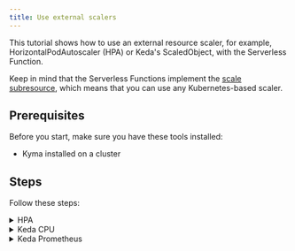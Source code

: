 ```yaml
---
title: Use external scalers
---
```


This tutorial shows how to use an external resource scaler, for example, HorizontalPodAutoscaler (HPA) or Keda's ScaledObject, with the Serverless Function.

Keep in mind that the Serverless Functions implement the [scale subresource](https://kubernetes.io/docs/tasks/extend-kubernetes/custom-resources/custom-resource-definitions/#scale-subresource), which means that you can use any Kubernetes-based scaler.

## Prerequisites

Before you start, make sure you have these tools installed:

- Kyma installed on a cluster

## Steps

Follow these steps:

<div tabs name="steps" group="create-function">
  <details>
  <summary label="hpa">
  HPA
  </summary>

1. Create your Function with the `replicas` value set to 1, to prevent the internal Serverless HPA creation:

    ```yaml
    cat <<EOF | kubectl apply -f -
    apiVersion: serverless.kyma-project.io/v1alpha2
    kind: Function
    metadata:
      name: scaled-function
    spec:
      runtime: nodejs14
      replicas: 1
      source:
        inline:
          dependencies: ""
          source: |
            module.exports = {
              main: function(event, context) {
                return 'Hello World!'
              }
            }
    EOF
    ```

2. Create your HPA using kubectl:

    ```bash
    kubectl autoscale function scaled-function --cpu-percent=50 --min=5 --max=10
    ```

3. After a few seconds your HPA should be up to date and contain information about the actual replicas:

    ```bash
    kubectl get hpa scaled-function
    ```

    You should get a result similar to this example:

    ```bash
    NAME              REFERENCE                  TARGETS   MINPODS   MAXPODS   REPLICAS   AGE
    scaled-function   Function/scaled-function   1%/50%    5         10        5          61s
    ```

  </details>
  <details>
  <summary label="keda-cpu">
  Keda CPU
  </summary>

1. Install [Keda](https://keda.sh/docs/2.8/deploy/) if it is not present on your cluster.

2. Create your Function with the `replicas` value set to 1, to prevent the internal Serverless HPA creation:

    ```yaml
    cat <<EOF | kubectl apply -f -
    apiVersion: serverless.kyma-project.io/v1alpha2
    kind: Function
    metadata:
      name: scaled-function
    spec:
      runtime: nodejs14
      replicas: 1
      source:
        inline:
          dependencies: ""
          source: |
            module.exports = {
              main: function(event, context) {
                return 'Hello World!'
              }
            }
    EOF
    ```

3. Create the ScaledObject resource:

    ```yaml
    cat <<EOF | kubectl apply -f -
    apiVersion: keda.sh/v1alpha1
    kind: ScaledObject
    metadata:
      name: scaled-function
    spec:
      scaleTargetRef:
        apiVersion:    serverless.kyma-project.io/v1alpha2
        kind:          Function
        name:          scaled-function
      minReplicaCount:  5
      maxReplicaCount:  10
      triggers:
      - type: cpu
        metricType: Utilization
        metadata:
          value: "50"
    EOF
    ```

    >**NOTE:** in this tutorial we use the `cpu` trigger because of its simple configuration. If you want to use another trigger check the official [list of supported triggers](https://keda.sh/docs/2.8/scalers/).

4. After a few seconds ScaledObject should be up to date and contain information about actual replicas:

    ```bash
    kubectl get scaledobject scaled-function
    ```

    You should get a result similar to this example:

    ```bash
    NAME              SCALETARGETKIND                                SCALETARGETNAME   MIN   MAX   TRIGGERS   AUTHENTICATION   READY   ACTIVE   FALLBACK   AGE
    scaled-function   serverless.kyma-project.io/v1alpha2.Function   scaled-function   5     10    cpu                         True    True     Unknown    4m15s
    ```

  </details>
  <details>
  <summary label="keda-prometheus">
  Keda Prometheus
  </summary>

1. Install [Keda](https://keda.sh/docs/2.8/deploy/) if it is not present on your cluster.

2. Create your Function with the `replicas` value set to 1, to prevent the internal Serverless HPA creation:

    ```yaml
    cat <<EOF | kubectl apply -f -
    apiVersion: serverless.kyma-project.io/v1alpha2
    kind: Function
    metadata:
      name: scaled-function
    spec:
      runtime: nodejs14
      replicas: 1
      source:
        inline:
          dependencies: ""
          source: |
            module.exports = {
              main: function(event, context) {
                return 'Hello World!'
              }
            }
    EOF
    ```

3. Create the ScaledObject resource based on, exposed by the Istio, the `istio_requests_total` metric:

    ```yaml
    cat <<EOF | kubectl apply -f -
    apiVersion: keda.sh/v1alpha1
    kind: ScaledObject
    metadata:
      name: scaled-function
    spec:
      scaleTargetRef:
        apiVersion:    serverless.kyma-project.io/v1alpha2
        kind:          Function
        name:          scaled-function
      minReplicaCount:  5
      maxReplicaCount:  10
      triggers:
      - type: prometheus
        metadata:
          serverAddress: http://prometheus-operated.kyma-system.svc.cluster.local:9090
          metricName: istio_requests_total
          query: sum(rate(istio_requests_total{destination_service_namespace="default", destination_service_name="scaled-function"}[2m]))
          threshold: '6.5'
    EOF
    ```

    >**NOTE:** in this tutorial we use the `prometheus` trigger because of its simple configuration. If you want to use another trigger check the official [list of supported triggers](https://keda.sh/docs/2.8/scalers/).
  
4. After a few seconds ScaledObject should be up to date and contain information about actual replicas:

    ```bash
    kubectl get scaledobject scaled-function
    ```

    You should get a result similar to this example:

    ```bash
    NAME              SCALETARGETKIND                                SCALETARGETNAME   MIN   MAX   TRIGGERS     AUTHENTICATION   READY   ACTIVE   FALLBACK   AGE
    scaled-function   serverless.kyma-project.io/v1alpha2.Function   scaled-function   5     10    prometheus                    True    True     Unknown      4m15s
    ```

</details>
</div>

